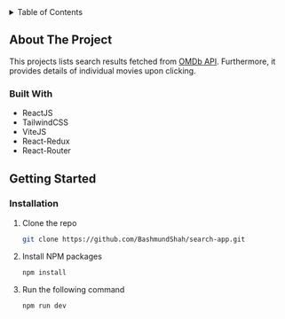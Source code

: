 <!-- TABLE OF CONTENTS -->
<details>
  <summary>Table of Contents</summary>
  <ol>
    <li>
      <a href="#about-the-project">About The Project</a>
      <ul>
        <li><a href="#built-with">Built With</a></li>
      </ul>
    </li>
    <li>
      <a href="#getting-started">Getting Started</a>
      <ul>
        <li><a href="#installation">Installation</a></li>
      </ul>
    </li>
  </ol>
</details>



<!-- ABOUT THE PROJECT -->
## About The Project

This projects lists search results fetched from [OMDb API](https://www.omdbapi.com/). Furthermore, it provides details of individual movies upon clicking.


### Built With
* ReactJS 
* TailwindCSS
* ViteJS
* React-Redux
* React-Router

<!-- GETTING STARTED -->
## Getting Started

### Installation

1. Clone the repo

   ```sh
   git clone https://github.com/BashmundShah/search-app.git
   ```
2. Install NPM packages

   ```sh
   npm install
   ```
3. Run the following command

   ```sh
   npm run dev
   ```

